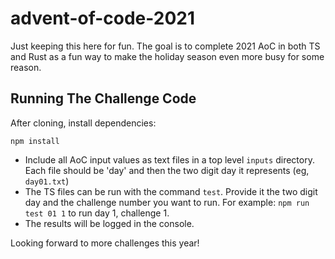 # advent-of-code-2021

Just keeping this here for fun. The goal is to complete 2021 AoC in both TS and Rust as a fun way to make the holiday season even more busy for some reason.

## Running The Challenge Code

After cloning, install dependencies:
```
npm install
```

- Include all AoC input values as text files in a top level `inputs` directory. Each file should be 'day' and then the two digit day it represents (eg, `day01.txt`)
- The TS files can be run with the command `test`. Provide it the two digit day and the challenge number you want to run. For example: `npm run test 01 1` to run day 1, challenge 1.
- The results will be logged in the console.

Looking forward to more challenges this year!
